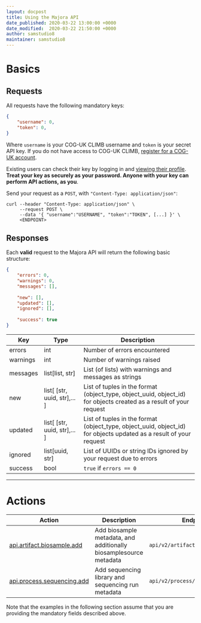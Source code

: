 ```yaml
---
layout: docpost
title: Using the Majora API
date_published: 2020-03-22 13:00:00 +0000
date_modified:  2020-03-22 21:50:00 +0000
author: samstudio8
maintainer: samstudio8
---
```

# Basics
## Requests
All requests have the following mandatory keys:

```json
{
    "username": 0,
    "token": 0,
}
```

Where `username` is your COG-UK CLIMB username and `token` is your secret API key.
If you do not have access to COG-UK CLIMB, [register for a COG-UK account](https://majora.covid19.climb.ac.uk/forms/register).

Existing users can check their key by logging in and [viewing their profile](https://majora.covid19.climb.ac.uk/accounts/profile).
**Treat your key as securely as your password. Anyone with your key can perform API actions, as you**.

Send your request as a `POST`, with `"Content-Type: application/json"`:

```
curl --header "Content-Type: application/json" \
     --request POST \
     --data '{ "username":"USERNAME", "token":"TOKEN", [...] }' \
     <ENDPOINT>
```

## Responses

Each **valid** request to the Majora API will return the following basic structure:

```json
{
    "errors": 0,
    "warnings": 0,
    "messages": [],
    
    "new": [],
    "updated": [],
    "ignored": [],
    
    "success": true
}
```

| Key       | Type           | Description                           |
|-----------|----------------|---------------------------------------|
| errors    | int            | Number of errors encountered          |
| warnings  | int            | Number of warnings raised             |
| messages  | list[list, str]| List (of lists) with warnings and messages as strings |
| new       | list[ [str, uuid, str],... ]     | List of tuples in the format (object_type, object_uuid, object_id) for objects created as a result of your request |
| updated   | list[ [str, uuid, str],... ]   | List of tuples in the format (object_type, object_uuid, object_id) for objects updated as a result of your request |
| ignored   | list[uuid, str]     |  List of UUIDs or string IDs ignored by your request due to errors |
| success   | bool           | `true` if `errors == 0`             |

<hr>

# Actions

| Action              | Description                                                            | Endpoint                              |
|---------------------|------------------------------------------------------------------------|---------------------------------------|
| [api.artifact.biosample.add](majora/add_sample)       | Add biosample metadata, and additionally biosamplesource metadata      | `api/v2/artifact/biosample/add/` |
| [api.process.sequencing.add](majora/add_sequencing)       | Add sequencing library and sequencing run metadata      | `api/v2/process/sequencing/add/` |

Note that the examples in the following section assume that you are providing the mandatory fields described above.

